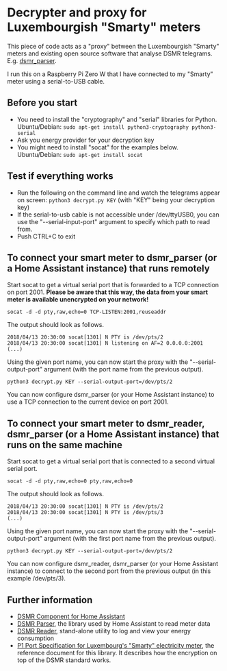 # Decrypter and proxy for Luxembourgish "Smarty" meters

This piece of code acts as a "proxy" between the Luxembourgish "Smarty" meters and existing open source software that analyse DSMR telegrams. E.g. [dsmr_parser](https://github.com/ndokter/dsmr_parser).

I run this on a Raspberry Pi Zero W that I have connected to my "Smarty" meter using a serial-to-USB cable.

## Before you start

* You need to install the "cryptography" and "serial" libraries for Python. Ubuntu/Debian: ``sudo apt-get install python3-cryptography python3-serial``
* Ask you energy provider for your decryption key
* You might need to install "socat" for the examples below. Ubuntu/Debian: ``sudo apt-get install socat``

## Test if everything works

* Run the following on the command line and watch the telegrams appear on screen: ``python3 decrypt.py KEY`` (with "KEY" being your decryption key)
* If the serial-to-usb cable is not accessible under /dev/ttyUSB0, you can use the "--serial-input-port" argument to specify which path to read from.
* Push CTRL+C to exit

## To connect your smart meter to dsmr_parser (or a Home Assistant instance) that runs remotely

Start socat to get a virtual serial port that is forwarded to a TCP connection on port 2001.
**Please be aware that this way, the data from your smart meter is available unencrypted on your network!**
```
socat -d -d pty,raw,echo=0 TCP-LISTEN:2001,reuseaddr
```

The output should look as follows. 
```
2018/04/13 20:30:00 socat[1301] N PTY is /dev/pts/2
2018/04/13 20:30:00 socat[1301] N listening on AF=2 0.0.0.0:2001
(...)
```

Using the given port name, you can now start the proxy with the "--serial-output-port" argument (with the port name from the previous output).
```
python3 decrypt.py KEY --serial-output-port=/dev/pts/2
```

You can now configure dsmr_parser (or your Home Assistant instance) to use a TCP connection to the current device on port 2001.

## To connect your smart meter to dsmr_reader, dsmr_parser (or a Home Assistant instance) that runs on the same machine

Start socat to get a virtual serial port that is connected to a second virtual serial port.
```
socat -d -d pty,raw,echo=0 pty,raw,echo=0
```

The output should look as follows. 
```
2018/04/13 20:30:00 socat[1301] N PTY is /dev/pts/2
2018/04/13 20:30:00 socat[1301] N PTY is /dev/pts/3
(...)
```

Using the given port name, you can now start the proxy with the "--serial-output-port" argument (with the first port name from the previous output).
```
python3 decrypt.py KEY --serial-output-port=/dev/pts/2
```

You can now configure dsmr_reader, dsmr_parser (or your Home Assistant instance) to connect to the second port from the previous output (in this example /dev/pts/3).

## Further information

* [DSMR Component for Home Assistant](https://www.home-assistant.io/components/sensor.dsmr/)
* [DSMR Parser](https://github.com/ndokter/dsmr_parser), the library used by Home Assistant to read meter data
* [DSMR Reader](http://dsmr-reader.readthedocs.io/en/latest/), stand-alone utility to log and view your energy consumption
* [P1 Port Specification for Luxembourg's "Smarty" electricity meter](https://smarty.creos.net/wp-content/uploads/P1PortSpecification.pdf), the reference document for this library. It describes how the encryption on top of the DSMR standard works.
